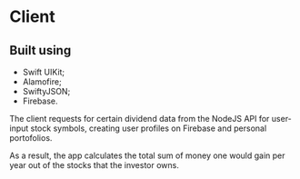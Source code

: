 # Client 

## Built using 
* Swift UIKit;
* Alamofire;
* SwiftyJSON;
* Firebase.

The client requests for certain dividend data from the NodeJS API for user-input stock symbols, creating user profiles on Firebase and personal portofolios. 

As a result, the app calculates the total sum of money one would gain per year out of the stocks that the investor owns.
